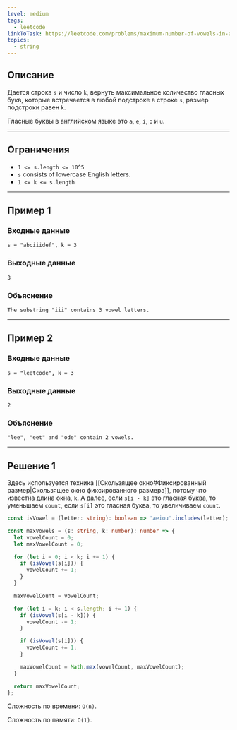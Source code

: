 ```yaml
---
level: medium
tags:
  - leetcode
linkToTask: https://leetcode.com/problems/maximum-number-of-vowels-in-a-substring-of-given-length/description/
topics:
  - string
---
```

## Описание

Дается строка `s` и число `k`, вернуть максимальное количество гласных букв, которые встречается в любой подстроке в строке `s`, размер подстроки равен `k`.

Гласные буквы в английском языке это `a`, `e`, `i`, `o` и `u`.

---
## Ограничения

- `1 <= s.length <= 10^5`
- `s` consists of lowercase English letters.
- `1 <= k <= s.length`

---
## Пример 1

### Входные данные

```
s = "abciiidef", k = 3
```
### Выходные данные

```
3
```
### Объяснение

```
The substring "iii" contains 3 vowel letters.
```

---
## Пример 2

### Входные данные

```
s = "leetcode", k = 3
```
### Выходные данные

```
2
```
### Объяснение

```
"lee", "eet" and "ode" contain 2 vowels.
```

---
## Решение 1

Здесь используется техника [[Скользящее окно#Фиксированный размер|Скользящее окно фиксированного размера]], потому что известна длина окна, `k`. А далее, если `s[i - k]` это гласная буква, то уменьшаем `count`, если `s[i]` это гласная буква, то увеличиваем `count`.

```typescript
const isVowel = (letter: string): boolean => 'aeiou'.includes(letter);

const maxVowels = (s: string, k: number): number => {
  let vowelCount = 0;
  let maxVowelCount = 0;

  for (let i = 0; i < k; i += 1) {
    if (isVowel(s[i])) {
      vowelCount += 1;
    }
  }

  maxVowelCount = vowelCount;

  for (let i = k; i < s.length; i += 1) {
    if (isVowel(s[i - k])) {
      vowelCount -= 1;
    }

    if (isVowel(s[i])) {
      vowelCount += 1;
    }

    maxVowelCount = Math.max(vowelCount, maxVowelCount);
  }

  return maxVowelCount;
};
```

Сложность по времени: `O(n)`.

Сложность по памяти: `O(1)`.